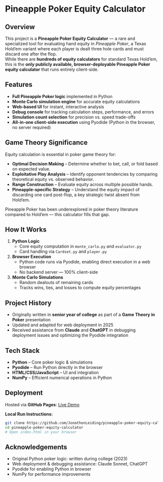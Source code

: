 # Pineapple Poker Equity Calculator

## Overview
This project is a **Pineapple Poker Equity Calculator** — a rare and specialized tool for evaluating hand equity in *Pineapple Poker*, a Texas Hold’em variant where each player is dealt three hole cards and must discard one after the flop.  
While there are **hundreds of equity calculators** for standard Texas Hold’em, this is the **only publicly available, browser-deployable Pineapple Poker equity calculator** that runs entirely client-side.

## Features
- **Full Pineapple Poker logic** implemented in Python  
- **Monte Carlo simulation engine** for accurate equity calculations  
- **Web-based UI** for instant, interactive analysis  
- **Debug console** for tracking calculation steps, performance, and errors  
- **Simulation count selection** for precision vs. speed trade-offs  
- **All-in-one client-side execution** using Pyodide (Python in the browser, no server required)

## Game Theory Significance
Equity calculation is essential in poker game theory for:
- **Optimal Decision Making** – Determine whether to bet, call, or fold based on expected value.  
- **Exploitative Play Analysis** – Identify opponent tendencies by comparing theoretical equity vs. observed behavior.  
- **Range Construction** – Evaluate equity across multiple possible hands.  
- **Pineapple-specific Strategy** – Understand the equity impact of discarding one card post-flop, a key strategic twist absent from Hold’em.

Pineapple Poker has been underexplored in poker theory literature compared to Hold’em — this calculator fills that gap.

## How It Works
1. **Python Logic**  
   - Core equity computation in `monte_carlo.py` and `evaluator.py`  
   - Card handling via `Cardset.py` and `player.py`
2. **Browser Execution**  
   - Python code runs via Pyodide, enabling direct execution in a web browser  
   - No backend server — 100% client-side
3. **Monte Carlo Simulations**  
   - Random dealouts of remaining cards  
   - Tracks wins, ties, and losses to compute equity percentages

## Project History
- Originally written in **senior year of college** as part of a **Game Theory in Poker** presentation  
- Updated and adapted for web deployment in 2025  
- Received assistance from **Claude** and **ChatGPT** in debugging deployment issues and optimizing the Pyodide integration

## Tech Stack
- **Python** – Core poker logic & simulations  
- **Pyodide** – Run Python directly in the browser  
- **HTML/CSS/JavaScript** – UI and integration  
- **NumPy** – Efficient numerical operations in Python

## Deployment
Hosted via **GitHub Pages**: [Live Demo](https://jonathonleiding.github.io/pineapple-poker-equity-calculator/)  

**Local Run Instructions:**
```bash
git clone https://github.com/JonathonLeiding/pineapple-poker-equity-calculator.git
cd pineapple-poker-equity-calculator
# Open index.html in your browser
```

## Acknowledgements
- Original Python poker logic: written during college (2023)  
- Web deployment & debugging assistance: Claude Sonnet, ChatGPT  
- Pyodide for enabling Python in browser  
- NumPy for performance improvements
